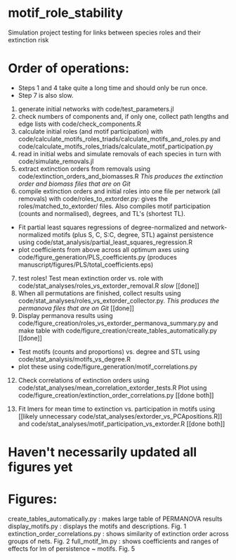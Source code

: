# motif_role_stability
Simulation project testing for links between species roles and their extinction risk


# Order of operations:

- Steps 1 and 4 take quite a long time and should only be run once.
- Step 7 is also slow.

1) generate initial networks with code/test_parameters.jl
2) check numbers of components and, if only one, collect path lengths and edge lists with code/check_components.R
3) calculate initial roles (and motif participation) with code/calculate_motifs_roles_triads/calculate_motifs_and_roles.py and code/calculate_motifs_roles_triads/calculate_motif_participation.py
4) read in initial webs and simulate removals of each species in turn with code/simulate_removals.jl
5) extract extinction orders from removals using code/extinction_orders_and_biomasses.R
 *This produces the extinction order and biomass files that are on Git*
6) compile extinction orders and initial roles into one file per network (all removals) with code/roles_to_extorder.py: gives the roles/matched_to_extorder/ files. Also compiles motif participation (counts and normalised), degrees, and TL's (shortest TL). 


- Fit partial least squares regressions of degree-normalized and network-normalized motifs (plus S, C, S:C, degree, STL) against persistence using code/stat_analysis/partial_least_squares_regression.R
- plot coefficients from above across all optimum axes using code/figure_generation/PLS_coefficients.py (produces manuscript/figures/PLS/total_coefficients.eps)


7) test roles! Test mean extinction order vs. role with code/stat_analyses/roles_vs_extorder_removal.R *slow* [[done]]
8) When all permutations are finished, collect results using code/stat_analyses/roles_vs_extorder_collector.py. *This produces the permanova files that are on Git* [[done]]
9) Display permanova results using code/figure_creation/roles_vs_extorder_permanova_summary.py and make table with code/figure_creation/create_tables_automatically.py [[done]]


- Test motifs (counts and proportions) vs. degree and STL using code/stat_analysis/motifs_vs_degree.R
- plot these using code/figure_generation/motif_correlations.py


12) Check correlations of extinction orders using code/stat_analyses/mean_correlation_extorder_tests.R Plot using code/figure_creation/extinction_order_correlations.py [[done both]]

13) Fit lmers for mean time to extinction vs. participation in motifs using [[likely unnecessary code/stat_analyses/extorder_vs_PCApositions.R]] and code/stat_analyses/motif_participation_vs_extorder.R [[done both]]


# Haven't necessarily updated all figures yet


# Figures:
create_tables_automatically.py : makes large table of PERMANOVA results
display_motifs.py : displays the motifs and descriptions. Fig. 1
extinction_order_correlations.py : shows similarity of extinction order across groups of nets. Fig. 2
full_motif_lm.py : shows coefficients and ranges of effects for lm of persistence ~ motifs. Fig. 5


